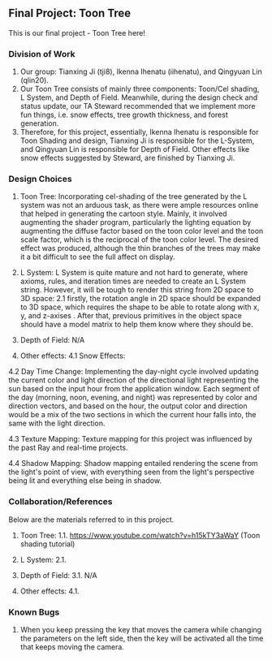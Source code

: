 ## Final Project: Toon Tree

This is our final project - Toon Tree here!

### Division of Work

1. Our group: Tianxing Ji (tji8), Ikenna Ihenatu (iihenatu), and Qingyuan Lin (qlin20).
2. Our Toon Tree consists of mainly three components: Toon/Cel shading, L System, and Depth of Field. Meanwhile, during the design check and status update, our TA Steward recommended that we implement more fun things, i.e. snow effects, tree growth thickness, and forest generation.
3. Therefore, for this project, essentially, Ikenna Ihenatu is responsible for Toon Shading and design, Tianxing Ji is responsible for the L-System, and Qingyuan Lin is responsible for Depth of Field. Other effects like snow effects suggested by Steward, are finished by Tianxing Ji.

### Design Choices

1. Toon Tree: Incorporating cel-shading of the tree generated by the L system was not an arduous task, as there were ample resources online that helped in generating the cartoon style. Mainly, it involved augmenting the shader program, particularly the lighting equation by augmenting
   the diffuse factor based on the toon color level and the toon scale factor, which is the reciprocal of the toon color level. The desired effect was produced, although the thin branches of the trees may make it a bit difficult to see the full affect on display.

3. L System:
L System is quite mature and not hard to generate, where axioms, rules, and iteration times are needed to create an L System string. However, it will be tough to render this string from 2D space to 3D space:
2.1 firstly, the rotation angle in 2D space should be expanded to 3D space, which requires the shape to be able to rotate along with x, y, and z-axises
    . After that, previous primitives in the object space should have a model matrix to help them know where they should be.

4. Depth of Field: N/A

5. Other effects:
4.1 Snow Effects:

4.2 Day Time Change: Implementing the day-night cycle involved updating the current color and light direction of the directional light representing the sun based on the input hour from the application window. Each segment of the day (morning, noon, evening, and night) was represented by
color and direction vectors, and based on the hour, the output color and direction would be a mix of the two sections in which the current hour falls into, the same with the light direction.

4.3 Texture Mapping: Texture mapping for this project was influenced by the past Ray and real-time projects.

4.4 Shadow Mapping: Shadow mapping entailed rendering the scene from the light's point of view, with everything seen from the light's perspective being lit and everything else being in shadow.

### Collaboration/References

Below are the materials referred to in this project.

1. Toon Tree:
1.1. https://www.youtube.com/watch?v=h15kTY3aWaY (Toon shading tutorial)

2. L System:
2.1.

3. Depth of Field:
3.1. N/A

4. Other effects:
4.1. 

### Known Bugs

1. When you keep pressing the key that moves the camera while changing the parameters on the left side, then the key will be activated all the time that keeps moving the camera.
